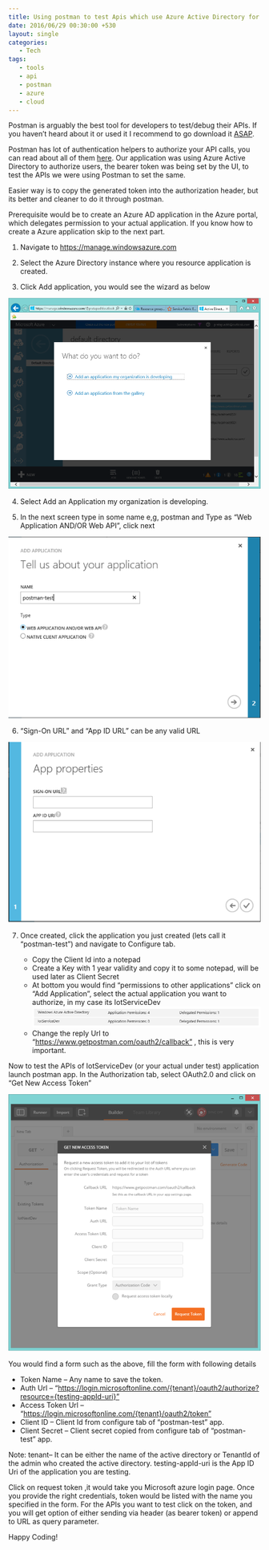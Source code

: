 ```yaml
---
title: Using postman to test Apis which use Azure Active Directory for Authentication
date: 2016/06/29 00:30:00 +530
layout: single
categories: 
   - Tech
tags:
   - tools
   - api
   - postman
   - azure
   - cloud
---
```


Postman is arguably the best tool for developers to test/debug their APIs. If you haven’t heard about it or used it I recommend to go download it [ASAP](http://www.getpostman.com/).

Postman has lot of authentication helpers to authorize your API calls, you can read about all of them [here](http://www.getpostman.com/docs/helpers). Our application was using Azure Active Directory to authorize users, the bearer token was being set by the UI, to test the APIs we were using Postman to set the same.

Easier way is to copy the generated token into the authorization header, but its better and cleaner to do it through postman. 

Prerequisite would be to create an Azure AD application in the Azure portal, which delegates permission to your actual application. If you know how to create a Azure application skip to the next part.

1. Navigate to https://manage.windowsazure.com

2. Select the Azure Directory instance where you resource application is created.

3. Click Add application, you would see the wizard as below

![image](/assets/images/poststep3.png)

4. Select Add an Application my organization is developing.

5. In the next screen type in some name e,g, postman and Type as “Web Application AND/OR Web API”, click next

![screen2](/assets/images/poststep5.png)

6. “Sign-On URL” and “App ID URL” can be any valid URL

![screen2](/assets/images/poststep6.png)

7. Once created, click the application you just created (lets call it “postman-test”) and navigate to Configure tab.

   * Copy the Client Id into a notepad
   * Create a Key with 1 year validity and copy it to some notepad, will be used later as Client Secret 
   * At bottom you would find “permissions to other applications” click on “Add Application”, select the actual application you want to authorize, in my case its IotServiceDev 
![screen2](/assets/images/poststep7.png)
   * Change the reply Url to “https://www.getpostman.com/oauth2/callback” , this is very important.

Now to test the APIs of IotServiceDev (or your actual under test) application launch postman app. In the Authorization tab, select OAuth2.0 and click on “Get New Access Token”

![screen2](/assets/images/poststep8.png)

You would find a form such as the above, fill the form with following details

* Token Name – Any name to save the token.
* Auth Url – “https://login.microsoftonline.com/{tenant}/oauth2/authorize?resource={testing-appId-uri}”
* Access Token Url – “https://login.microsoftonline.com/{tenant}/oauth2/token”
* Client ID – Client Id from configure tab of “postman-test” app.
* Client Secret – Client secret copied from configure tab of “postman-test” app.

Note: tenant– It can be either the name of the active directory or TenantId of the admin who created the active directory. testing-appId-uri is the App ID Uri of the application you are testing.

Click on request token ,it would take you Microsoft azure login page. Once you provide the right credentials, token would be listed with the name you specified in the form. For the APIs you want to test click on the token, and you will get option of either sending via header (as bearer token) or append to URL as query parameter.

Happy Coding!

